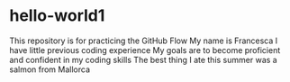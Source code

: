 # hello-world1
This repository is for practicing the GitHub Flow
My name is Francesca
I have little previous coding experience
My goals are to become proficient and confident in my coding skills
The best thing I ate this summer was a salmon from Mallorca
